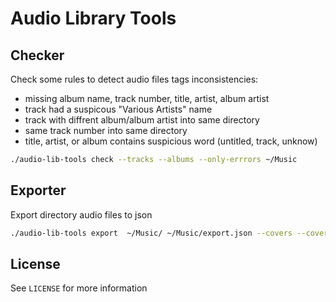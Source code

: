 # Audio Library Tools

## Checker

Check some rules to detect audio files tags inconsistencies:

- missing album name, track number, title, artist, album artist
- track had a suspicous "Various Artists" name  
- track with diffrent album/album artist into same directory
- same track number into same directory
- title, artist, or album contains suspicious word (untitled, track, unknow)

```bash
./audio-lib-tools check --tracks --albums --only-errrors ~/Music
```

## Exporter

Export directory audio files to json


```bash
./audio-lib-tools export  ~/Music/ ~/Music/export.json --covers --covers-path=./covers
```

## License

See ```LICENSE``` for more information